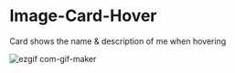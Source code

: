 # Image-Card-Hover

Card shows the name &amp; description of me when hovering

![ezgif com-gif-maker](https://user-images.githubusercontent.com/66785205/100862214-e70dcc00-34b8-11eb-93c8-4303162f8e62.gif)

